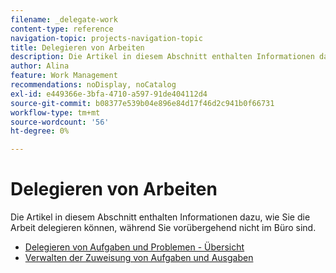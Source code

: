 ```yaml
---
filename: _delegate-work
content-type: reference
navigation-topic: projects-navigation-topic
title: Delegieren von Arbeiten
description: Die Artikel in diesem Abschnitt enthalten Informationen dazu, wie Sie die Arbeit delegieren können, während Sie vorübergehend nicht im Büro sind.
author: Alina
feature: Work Management
recommendations: noDisplay, noCatalog
exl-id: e449366e-3bfa-4710-a597-91de404112d4
source-git-commit: b08377e539b04e896e84d17f46d2c941b0f66731
workflow-type: tm+mt
source-wordcount: '56'
ht-degree: 0%

---
```


# Delegieren von Arbeiten

Die Artikel in diesem Abschnitt enthalten Informationen dazu, wie Sie die Arbeit delegieren können, während Sie vorübergehend nicht im Büro sind.

* [Delegieren von Aufgaben und Problemen - Übersicht](../../manage-work/delegate-work/delegate-work-overview.md)
* [Verwalten der Zuweisung von Aufgaben und Ausgaben](../../manage-work/delegate-work/how-to-delegate-work.md)
